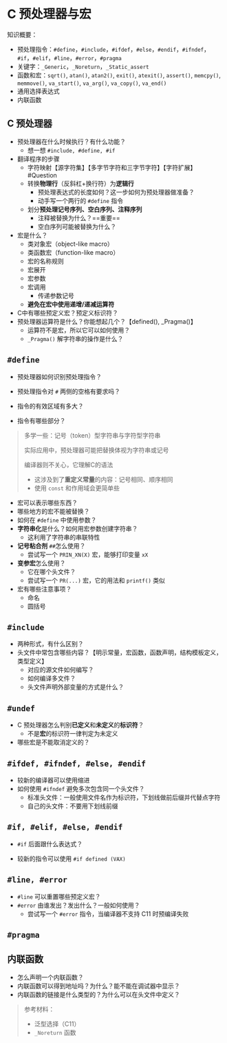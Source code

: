 # C 预处理器与宏

知识概要：

* 预处理指令：`#define`，`#include`，`#ifdef`，`#else`，`#endif`，`#ifndef`，`#if`，`#elif`，`#line`，`#error`，`#pragma`
* 关键字：`_Generic`，`_Noreturn`，`_Static_assert`
* 函数和宏：`sqrt()`, `atan()`, `atan2()`, `exit()`, `atexit()`, `assert()`, `memcpy()`, `memmove()`, `va_start()`, `va_arg()`, `va_copy()`, `va_end()`
* 通用选择表达式
* 内联函数

## C 预处理器

* 预处理器在什么时候执行？有什么功能？
  * 想一想 `#include, #define, #if`
* 翻译程序的步骤
  * 字符映射【源字符集】【多字节字符和三字节字符】【字符扩展】 #Question
  * 转换**物理行**（反斜杠+换行符）为**逻辑行**
    * 预处理表达式的长度如何？这一步如何为预处理器做准备？
    * 动手写一个两行的 `#define` 指令
  * 划分**预处理记号序列、空白序列、注释序列**
    * 注释被替换为什么？==重要==
    * 空白序列可能被替换为什么？
* 宏是什么？
  * 类对象宏（object-like macro）
  * 类函数宏（function-like macro）
  * 宏的名称规则
  * 宏展开
  * 宏参数
  * 宏调用
    * 传递参数记号
  * **避免在宏中使用递增/递减运算符**
* C中有哪些预定义宏？预定义标识符？
* 预处理器运算符是什么？你能想起几个？【defined(), _Pragma()】
  * 运算符不是宏，所以它可以如何使用？
  * `_Pragma()` 解字符串的操作是什么？


## `#define`

* 预处理器如何识别预处理指令？
* 预处理指令对 `#` 两侧的空格有要求吗？
* 指令的有效区域有多大？

* 指令有哪些部分？

> 多学一些：记号（token）型字符串与字符型字符串
>
> 实际应用中，预处理器可能把替换体视为字符串或记号
>
> 编译器则不关心，它理解C的语法
>
> * 这涉及到了**重定义常量**的内容：记号相同、顺序相同
> * 使用 `const` 和作用域会更简单些

* 宏可以表示哪些东西？
* 哪些地方的宏不能被替换？
* 如何在 `#define` 中使用参数？
* **字符串化**是什么？如何用宏参数创建字符串？
  * 这利用了字符串的串联特性
* **记号粘合剂** `##`怎么使用？
  * 尝试写一个 `PRIN_XN(X)` 宏，能够打印变量 `xX`
* **变参宏**怎么使用？
  * 它在哪个头文件？
  * 尝试写一个 `PR(...)` 宏，它的用法和 `printf()` 类似
* 宏有哪些注意事项？
  * 命名
  * 圆括号

## `#include`

* 两种形式，有什么区别？
* 头文件中常包含哪些内容？【明示常量，宏函数，函数声明，结构模板定义，类型定义】
  * 对应的源文件如何编写？
  * 如何编译多文件？
  * 头文件声明外部变量的方式是什么？

## `#undef`

* C 预处理器怎么判别**已定义**和**未定义**的**标识符**？
  * 不是**宏**的标识符一律判定为未定义
* 哪些宏是不能取消定义的？

## `#ifdef, #ifndef, #else, #endif`

* 较新的编译器可以使用缩进
* 如何使用 `#ifndef` 避免多次包含同一个头文件？
  * 标准头文件：一般使用文件名作为标识符，下划线做前后缀并代替点字符
  * 自己的头文件：不要用下划线前缀

## `#if, #elif, #else, #endif`

* `#if` 后面跟什么表达式？

* 较新的指令可以使用 `#if defined (VAX)`

## `#line, #error`

* `#line` 可以重置哪些预定义宏？
* `#error` 由谁发出？发出什么？一般如何使用？
  * 尝试写一个 `#error` 指令，当编译器不支持 C11 时预编译失败

## `#pragma`



## 内联函数

* 怎么声明一个内联函数？
* 内联函数可以得到地址吗？为什么？能不能在调试器中显示？
* 内联函数的链接是什么类型的？为什么可以在头文件中定义？



> 参考材料：
>
> * 泛型选择（C11）
> * `_Noreturn` 函数